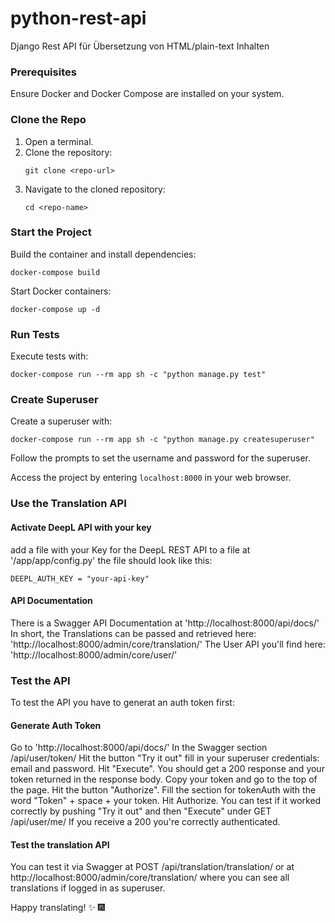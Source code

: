 # python-rest-api
Django Rest API für Übersetzung von HTML/plain-text Inhalten

### Prerequisites
Ensure Docker and Docker Compose are installed on your system.

### Clone the Repo
1. Open a terminal.
2. Clone the repository:
    ```
    git clone <repo-url>
    ```
3. Navigate to the cloned repository:
    ```
    cd <repo-name>
    ```

### Start the Project
Build the container and install dependencies:
```
docker-compose build
```

Start Docker containers:
```
docker-compose up -d
```

### Run Tests
Execute tests with:
```
docker-compose run --rm app sh -c "python manage.py test"
```

### Create Superuser
Create a superuser with:
```
docker-compose run --rm app sh -c "python manage.py createsuperuser"
```
Follow the prompts to set the username and password for the superuser.

Access the project by entering `localhost:8000` in your web browser.

### Use the Translation API

#### Activate DeepL API with your key
add a file with your Key for the DeepL REST API to a file at '/app/app/config.py'
the file should look like this:
```
DEEPL_AUTH_KEY = "your-api-key"
```
#### API Documentation
There is a Swagger API Documentation at
'http://localhost:8000/api/docs/'
In short, the Translations can be passed and retrieved here:
'http://localhost:8000/admin/core/translation/'
The User API you'll find here:
'http://localhost:8000/admin/core/user/'

### Test the API
To test the API you have to generat an auth token first:
#### Generate Auth Token
Go to 'http://localhost:8000/api/docs/'
In the Swagger section /api/user/token/ Hit the button "Try it out"
fill in your superuser credentials: email and password. Hit "Execute".
You should get a 200 response and your token returned in the response body.
Copy your token and go to the top of the page. Hit the button "Authorize".
Fill the section for tokenAuth with the word "Token" + space + your token.
Hit Authorize.
You can test if it worked correctly by pushing "Try it out" and then "Execute" under GET /api/user/me/
If you receive a 200 you're correctly authenticated.
#### Test the translation API
You can test it via Swagger at POST /api/translation/translation/
or at http://localhost:8000/admin/core/translation/ where you can see all translations if logged in as superuser.



Happy translating! :sparkles: :fireworks: